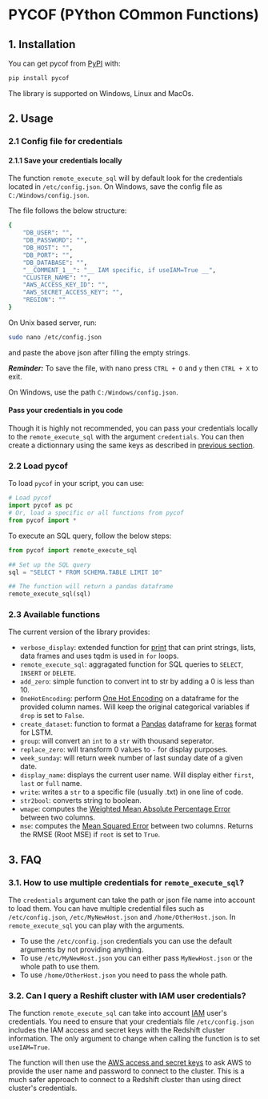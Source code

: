 # PYCOF (PYthon COmmon Functions)

## 1. Installation

You can get pycof from [PyPI](https://pypi.org/project/pycof/) with:

```bash
pip install pycof
```

The library is supported on Windows, Linux and MacOs.

## 2. Usage

### 2.1 Config file for credentials

#### 2.1.1 Save your credentials locally

The function `remote_execute_sql` will by default look for the credentials located in `/etc/config.json`.
On Windows, save the config file as `C:/Windows/config.json`.

The file follows the below structure:

```bash
{
	"DB_USER": "",
	"DB_PASSWORD": "",
	"DB_HOST": "",
	"DB_PORT": "",
	"DB_DATABASE": "",
	"__COMMENT_1__": "__ IAM specific, if useIAM=True __",
	"CLUSTER_NAME": "",
	"AWS_ACCESS_KEY_ID": "",
	"AWS_SECRET_ACCESS_KEY": "",
	"REGION": ""
}
```

On Unix based server, run:
```bash
sudo nano /etc/config.json
```

and paste the above json after filling the empty strings.

*__Reminder:__* To save the file, with nano press `CTRL + O` and `y` then `CTRL + X` to exit.

On Windows, use the path `C:/Windows/config.json`.


#### Pass your credentials in you code

Though it is highly not recommended, you can pass your credentials locally to the `remote_execute_sql` with the argument `credentials`.
You can then create a dictionnary using the same keys as described in [previous section](#111-save-your-credentials-locally).


### 2.2 Load pycof

To load `pycof` in your script, you can use:

```python
# Load pycof
import pycof as pc
# Or, load a specific or all functions from pycof
from pycof import *
```

To execute an SQL query, follow the below steps:

```python
from pycof import remote_execute_sql

## Set up the SQL query
sql = "SELECT * FROM SCHEMA.TABLE LIMIT 10"

## The function will return a pandas dataframe
remote_execute_sql(sql)
```


### 2.3 Available functions

The current version of the library provides:

* `verbose_display`: extended function for [print](https://docs.python.org/3/library/functions.html#print) that can print strings, lists, data frames and uses tqdm is used in `for` loops.
* `remote_execute_sql`: aggragated function for SQL queries to `SELECT`, `INSERT` or `DELETE`.
* `add_zero`: simple function to convert int to str by adding a 0 is less than 10.
* `OneHotEncoding`: perform [One Hot Encoding](https://en.wikipedia.org/wiki/One-hot) on a dataframe for the provided column names. Will keep the original categorical variables if `drop` is set to `False`.
* `create_dataset`: function to format a [Pandas](https://pandas.pydata.org/pandas-docs/stable/reference/frame.html) dataframe for [keras](https://keras.io/) format for LSTM.
* `group`: will convert an `int` to a `str` with thousand seperator.
* `replace_zero`: will transform 0 values to `-` for display purposes.
* `week_sunday`: will return week number of last sunday date of a given date.
* `display_name`: displays the current user name. Will display either `first`, `last` or `full` name.
* `write`: writes a `str` to a specific file (usually .txt) in one line of code.
* `str2bool`: converts string to boolean.
* `wmape`: computes the [Weighted Mean Absolute Percentage Error](https://en.wikipedia.org/wiki/Mean_absolute_percentage_error) between two columns.
* `mse`: computes the [Mean Squared Error](https://en.wikipedia.org/wiki/Mean_squared_error) between two columns. Returns the RMSE (Root MSE) if `root` is set to `True`.


## 3. FAQ

### 3.1. How to use multiple credentials for `remote_execute_sql`?

The `credentials` argument can take the path or json file name into account to load them.
You can have multiple credential files such as `/etc/config.json`, `/etc/MyNewHost.json` and `/home/OtherHost.json`.
In `remote_execute_sql` you can play with the arguments.

* To use the `/etc/config.json` credentials you can use the default arguments by not providing anything.
* To use `/etc/MyNewHost.json` you can either pass `MyNewHost.json` or the whole path to use them.
* To use `/home/OtherHost.json` you need to pass the whole path.

### 3.2. Can I query a Reshift cluster with IAM user credentials?

The function `remote_execute_sql` can take into account [IAM](https://aws.amazon.com/iam/features/manage-users/) user's credentials. You need to ensure that your credentials file `/etc/config.json` includes the IAM access and secret keys with the Redshift cluster information.
The only argument to change when calling the function is to set `useIAM=True`.

The function will then use the [AWS access and secret keys](https://docs.aws.amazon.com/IAM/latest/UserGuide/id_credentials_access-keys.html)
to ask AWS to provide the user name and password to connect to the cluster.
This is a much safer approach to connect to a Redshift cluster than using direct cluster's credentials.